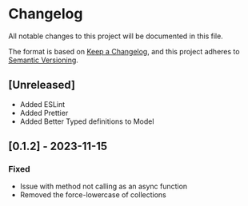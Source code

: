 # Changelog

All notable changes to this project will be documented in this file.

The format is based on [Keep a Changelog](https://keepachangelog.com/en/1.0.0/),
and this project adheres to [Semantic Versioning](https://semver.org/spec/v2.0.0.html).

## [Unreleased]

- Added ESLint
- Added Prettier
- Added Better Typed definitions to Model

## [0.1.2] - 2023-11-15

### Fixed

- Issue with method not calling as an async function
- Removed the force-lowercase of collections